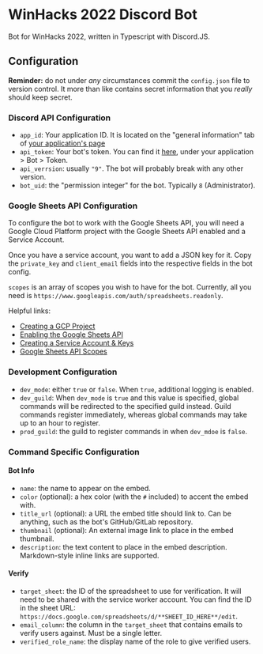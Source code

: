 # WinHacks 2022 Discord Bot

Bot for WinHacks 2022, written in Typescript with Discord.JS.

## Configuration

**Reminder:** do not under *any* circumstances commit the `config.json` file to version control. It more than like contains secret information that you *really* should keep secret.

### Discord API Configuration
 - `app_id`: Your application ID. It is located on the "general information" tab of [your application's page](https://discord.com/developers/applications)
 - `api_token`: Your bot's token. You can find it [here](https://discord.com/developers/applications), under your application > Bot > Token.
 - `api_verrsion`: usually `"9"`. The bot will probably break with any other version.
 - `bot_uid`: the "permission integer" for the bot. Typically `8` (Administrator).

### Google Sheets API Configuration
To configure the bot to work with the Google Sheets API, you will need a Google Cloud Platform project with the Google Sheets API enabled and a Service Account.

Once you have a service account, you want to add a JSON key for it. Copy the `private_key` and `client_email` fields into the respective fields in the bot config.

`scopes` is an array of scopes you wish to have for the bot. Currently, all you need is `https://www.googleapis.com/auth/spreadsheets.readonly`.

Helpful links: 
 - [Creating a GCP Project](https://developers.google.com/workspace/guides/create-project)
 - [Enabling the Google Sheets API](https://developers.google.com/workspace/guides/enable-apis)
 - [Creating a Service Account & Keys](https://developers.google.com/workspace/guides/create-credentials#service-account)
 - [Google Sheets API Scopes](https://developers.google.com/identity/protocols/oauth2/scopes#sheets)

### Development Configuration
- `dev_mode`: either `true` or `false`. When `true`, additional logging is enabled.
- `dev_guild`: When `dev_mode` is `true` and this value is specified, global commands will be redirected to the specified guild instead. Guild commands register immediately, whereas global commands may take up to an hour to register.
- `prod_guild`: the guild to register commands in when `dev_mdoe` is `false`.

### Command Specific Configuration

#### Bot Info
 - `name`: the name to appear on the embed.
 - `color` (optional): a hex color (with the `#` included) to accent the embed with.
 - `title_url` (optional): a URL the embed title should link to. Can be anything, such as the bot's GitHub/GitLab repository.
 - `thumbnail` (optional): An external image link to place in the embed thumbnail.
 - `description`: the text content to place in the embed description. Markdown-style inline links are supported.

#### Verify
 - `target_sheet`: the ID of the spreadsheet to use for verification. It will need to be shared with the service worker account. You can find the ID in the sheet URL: `https://docs.google.com/spreadsheets/d/**SHEET_ID_HERE**/edit`.
 - `email_column`: the column in the `target_sheet` that contains emails to verify users against. Must be a single letter.
 - `verified_role_name`: the display name of the role to give verified users.
